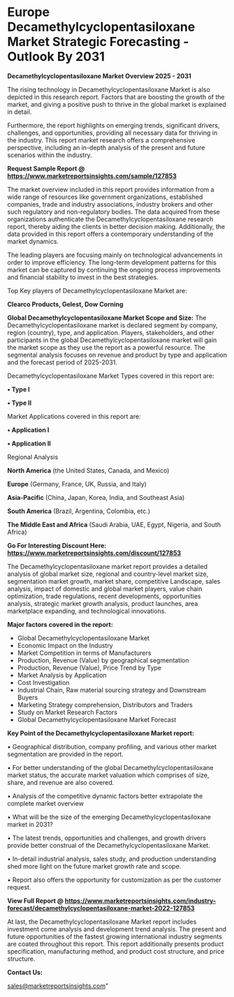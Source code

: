  # Europe Decamethylcyclopentasiloxane Market Strategic Forecasting - Outlook By 2031

<Strong> Decamethylcyclopentasiloxane Market Overview 2025 - 2031</strong>

The rising technology in Decamethylcyclopentasiloxane Market is also depicted in this research report. Factors that are boosting the growth of the market, and giving a positive push to thrive in the global market is explained in detail.

Furthermore, the report highlights on emerging trends, significant drivers, challenges, and opportunities, providing all necessary data for thriving in the industry. This report market research offers a comprehensive perspective, including an in-depth analysis of the present and future scenarios within the industry.

<strong>Request Sample Report @ <a href=https://www.marketreportsinsights.com/sample/127853>https://www.marketreportsinsights.com/sample/127853</a></strong>

The market overview included in this report provides information from a wide range of resources like government organizations, established companies, trade and industry associations, industry brokers and other such regulatory and non-regulatory bodies. The data acquired from these organizations authenticate the Decamethylcyclopentasiloxane research report, thereby aiding the clients in better decision making. Additionally, the data provided in this report offers a contemporary understanding of the market dynamics.

The leading players are focusing mainly on technological advancements in order to improve efficiency. The long-term development patterns for this market can be captured by continuing the ongoing process improvements and financial stability to invest in the best strategies.

Top Key players of Decamethylcyclopentasiloxane Market are:

<strong>Clearco Products, Gelest, Dow Corning</strong>

<strong><b>Global Decamethylcyclopentasiloxane Market Scope and Size:</b></strong>
The Decamethylcyclopentasiloxane market is declared segment by company, region (country), type, and application. Players, stakeholders, and other participants in the global Decamethylcyclopentasiloxane market will gain the market scope as they use the report as a powerful resource. The segmental analysis focuses on revenue and product by type and application and the forecast period of 2025-2031.

Decamethylcyclopentasiloxane Market Types covered in this report are:

<strong>• Type I

• Type II</strong>

Market Applications covered in this report are:

<strong>• Application I

• Application II</strong> 

Regional Analysis

<strong>North America</strong> (the United States, Canada, and Mexico)

<strong>Europe</strong> (Germany, France, UK, Russia, and Italy)

<strong>Asia-Pacific</strong> (China, Japan, Korea, India, and Southeast Asia)

<strong>South America</strong> (Brazil, Argentina, Colombia, etc.)

<strong>The Middle East and Africa</strong> (Saudi Arabia, UAE, Egypt, Nigeria, and South Africa)

<strong>Go For Interesting Discount Here: <a href=https://www.marketreportsinsights.com/discount/127853>https://www.marketreportsinsights.com/discount/127853</a></strong>

The Decamethylcyclopentasiloxane market report provides a detailed analysis of global market size, regional and country-level market size, segmentation market growth, market share, competitive Landscape, sales analysis, impact of domestic and global market players, value chain optimization, trade regulations, recent developments, opportunities analysis, strategic market growth analysis, product launches, area marketplace expanding, and technological innovations.

<strong><b>Major factors covered in the report:</b></strong>
<ul>
  <li>Global Decamethylcyclopentasiloxane Market </li>
  <li>Economic Impact on the Industry</li>
  <li>Market Competition in terms of Manufacturers</li>
  <li>Production, Revenue (Value) by geographical segmentation</li>
  <li>Production, Revenue (Value), Price Trend by Type</li>
  <li>Market Analysis by Application</li>
  <li>Cost Investigation</li>
  <li>Industrial Chain, Raw material sourcing strategy and Downstream Buyers</li>
  <li>Marketing Strategy comprehension, Distributors and Traders</li>
  <li>Study on Market Research Factors</li>
  <li>Global Decamethylcyclopentasiloxane Market Forecast</li>
</ul>

<strong><b>Key Point of the Decamethylcyclopentasiloxane Market report:</b></strong>

• Geographical distribution, company profiling, and various other market segmentation are provided in the report.

• For better understanding of the global Decamethylcyclopentasiloxane market status, the accurate market valuation which comprises of size, share, and revenue are also covered.

• Analysis of the competitive dynamic factors better extrapolate the complete market overview

• What will be the size of the emerging Decamethylcyclopentasiloxane market in 2031?

• The latest trends, opportunities and challenges, and growth drivers provide better construal of the Decamethylcyclopentasiloxane Market.

• In-detail industrial analysis, sales study, and production understanding shed more light on the future market growth rate and scope.

• Report also offers the opportunity for customization as per the customer request.

<strong><b>View Full Report @ <a href=https://www.marketreportsinsights.com/industry-forecast/decamethylcyclopentasiloxane-market-2022-127853>https://www.marketreportsinsights.com/industry-forecast/decamethylcyclopentasiloxane-market-2022-127853</a></b></strong>


At last, the Decamethylcyclopentasiloxane Market report includes investment come analysis and development trend analysis. The present and future opportunities of the fastest growing international industry segments are coated throughout this report. This report additionally presents product specification, manufacturing method, and product cost structure, and price structure.

<strong>Contact Us:</strong>

sales@marketreportsinsights.com"

